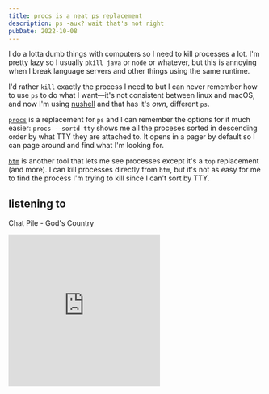 ```yaml
---
title: procs is a neat ps replacement
description: ps -aux? wait that's not right
pubDate: 2022-10-08
---
```


I do a lotta dumb things with computers so I need to kill processes a lot. I'm pretty lazy so I usually `pkill java` or `node` or whatever, but this is annoying when I break language servers and other things using the same runtime.

I'd rather `kill` exactly the process I need to but I can never remember how to use `ps` to do what I want—it's not consistent between linux and macOS, and now I'm using [nushell](https://www.nushell.sh/) and that has it's _own_, different `ps`.

[`procs`](https://github.com/dalance/procs) is a replacement for `ps` and I can remember the options for it much easier: `procs --sortd tty` shows me all the proceses sorted in descending order by what TTY they are attached to. It opens in a pager by default so I can page around and find what I'm looking for.

[`btm`](https://github.com/ClementTsang/bottom) is another tool that lets me see processes except it's a `top` replacement (and more). I can kill processes directly from `btm`, but it's not as easy for me to find the process I'm trying to kill since I can't sort by TTY.

## listening to
Chat Pile - God's Country
<iframe style="border: 0; width: 300px; height: 300px;" src="https://bandcamp.com/EmbeddedPlayer/album=1845795607/size=large/bgcol=333333/linkcol=0f91ff/minimal=true/transparent=true/" seamless><a href="https://chatpile.bandcamp.com/album/gods-country">God&#39;s Country by Chat Pile</a></iframe>
